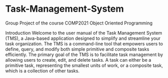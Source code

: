 # Task-Management-System
Group Project of the course COMP2021 Object Oriented Programming

Introduction
Welcome to the user manual of the Task Management System (TMS), a Java-based application designed to simplify and streamline your task organization. The TMS is a command-line tool that empowers users to define, query, and modify both simple primitive and composite tasks efficiently. The primary goal of the TMS is to facilitate task management by allowing users to create, edit, and delete tasks. A task can either be a primitive task, representing the smallest units of work, or a composite task, which is a collection of other tasks.



